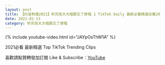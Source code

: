 ```yaml
---
layout: post
title: 【抖音熱搜2021】听完张大大唱歌忘了原唱 1 TikTok Daily 最新必看精選合集2021 01 13
date: 2021-01-13
category: 听完张大大唱歌忘了原唱
---
```


{% include youtube-video.html id="JAYpOsThW1A" %}

2021必看 最新精選 Top TikTok Trending Clips

喜歡請點贊轉發加訂閱 Like & Subscribe：[YouTube](https://www.youtube.com/channel/UCAoR7VcanIPd04uEq_GIylA/videos)

